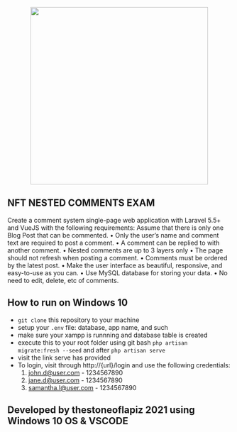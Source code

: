 <p align="center"><img src="" width="400"></p>

## NFT NESTED COMMENTS EXAM

Create a comment system single-page web application with Laravel 5.5+ and VueJS with the following requirements:
Assume that there is only one Blog Post that can be commented.
• Only the user’s name and comment text are required to post a comment.
• A comment can be replied to with another comment.
• Nested comments are up to 3 layers only
• The page should not refresh when posting a comment.
• Comments must be ordered by the latest post.
• Make the user interface as beautiful, responsive, and easy-to-use as you can.
• Use MySQL database for storing your data.
• No need to edit, delete, etc of comments.

## How to run on Windows 10

- `git clone` this repository to your machine
- setup your `.env` file: database, app name, and such
- make sure your xampp is runnning and database table is created
- execute this to your root folder using git bash `php artisan migrate:fresh --seed` and after `php artisan serve`
- visit the link serve has provided
- To login, visit through http://{url}/login and use the following credentials:
    1. john.d@user.com - 1234567890
    2. jane.d@user.com - 1234567890
    2. samantha.l@user.com - 1234567890

## Developed by thestoneoflapiz 2021 using Windows 10 OS & VSCODE